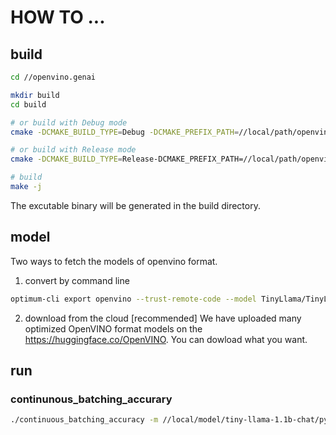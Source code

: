# HOW TO ...

## build

```bash
cd //openvino.genai

mkdir build
cd build

# or build with Debug mode
cmake -DCMAKE_BUILD_TYPE=Debug -DCMAKE_PREFIX_PATH=//local/path/openvino/runtime ..

# or build with Release mode
cmake -DCMAKE_BUILD_TYPE=Release-DCMAKE_PREFIX_PATH=//local/path/openvino/runtime ..

# build
make -j
```

The excutable binary will be generated in the build directory.

## model

Two ways to fetch the models of openvino format.

1. convert by command line
```bash
optimum-cli export openvino --trust-remote-code --model TinyLlama/TinyLlama-1.1B-Chat-v1.0 TinyLlama-1.1B-Chat-v1.0 --task text-generation-with-past --weight-format fp16
```

2. download from the cloud [recommended]
We have uploaded many optimized OpenVINO format models on the https://huggingface.co/OpenVINO. You can dowload what you want.

## run

### continunous_batching_accurary
```bash
./continuous_batching_accuracy -m //local/model/tiny-llama-1.1b-chat/pytorch/ov/FP16
```
